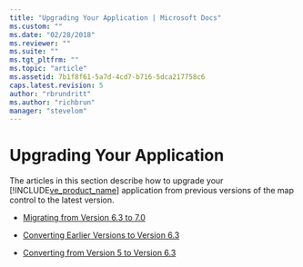 ```yaml
---
title: "Upgrading Your Application | Microsoft Docs"
ms.custom: ""
ms.date: "02/28/2018"
ms.reviewer: ""
ms.suite: ""
ms.tgt_pltfrm: ""
ms.topic: "article"
ms.assetid: 7b1f8f61-5a7d-4cd7-b716-5dca217758c6
caps.latest.revision: 5
author: "rbrundritt"
ms.author: "richbrun"
manager: "stevelom"
---
```

# Upgrading Your Application
The articles in this section describe how to upgrade your [!INCLUDE[ve_product_name](../articles/includes/ve-product-name-md.md)] application from previous versions of the map control to the latest version.  
  
-   [Migrating from Version 6.3 to 7.0](../articles/migrating-from-bing-maps-ajax-control-6-3-to-7-0.md)  
  
-   [Converting Earlier Versions to Version 6.3](../articles/converting-earlier-versions-to-version-6-3.md)  
  
-   [Converting from Version 5 to Version 6.3](../articles/converting-from-version-5-to-version-6-3.md)